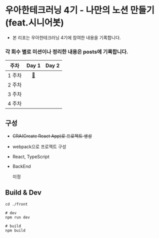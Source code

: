 # 우아한테크러닝 4기 - 나만의 노션 만들기 (feat.시니어봇)

- 본 리포는 우아한테크러닝 4기에 참여한 내용을 기록합니다.

### 각 회수 별로 미션이나 정리한 내용은 posts에 기록합니다.

|  주차  |                                                  Day 1                                                   | Day 2 |
| :----: | :------------------------------------------------------------------------------------------------------: | :---: |
| 1 주차 | [💾](https://github.com/mokhs00/woowatech_learning_notion/blob/master/posts/1-1%20%EB%AF%B8%EC%85%98.md) |       |
| 2 주차 |                                                                                                          |       |
| 3 주차 |                                                                                                          |       |
| 4 주차 |                                                                                                          |       |

## 구성

- ~~CRA(Create React App)로 프로젝트 생성~~
- webpack으로 프로젝트 구성

- React, TypeScript

- BackEnd

  미정

## Build & Dev

```
cd ./front

# dev
npm run dev

# build
npm build
```
